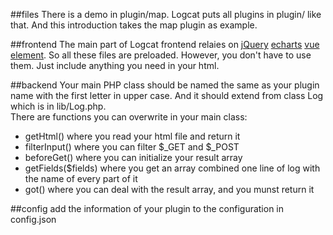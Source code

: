 ##files
There is a demo in plugin/map. Logcat puts all plugins in plugin/ like that. And this introduction takes the map plugin as example.

##frontend
The main part of Logcat frontend relaies on [jQuery](jquery.com) [echarts](https://github.com/ecomfe/echarts) [vue](https://github.com/vuejs/vue) [element](https://github.com/ElemeFE/element). So all these files are preloaded. However, you don't have to use them. Just include anything you need in your html.

##backend
Your main PHP class should be named the same as your plugin name with the first letter in upper case. And it should extend from class Log which is in lib/Log.php.  
There are functions you can overwrite in your main class:
- getHtml() where you read your html file and return it
- filterInput() where you can filter $_GET and $_POST
- beforeGet() where you can initialize your result array
- getFields($fields) where you get an array combined one line of log with the name of every part of it
- got() where you can deal with the result array, and you munst return it

##config
add the information of your plugin to the configuration in config.json